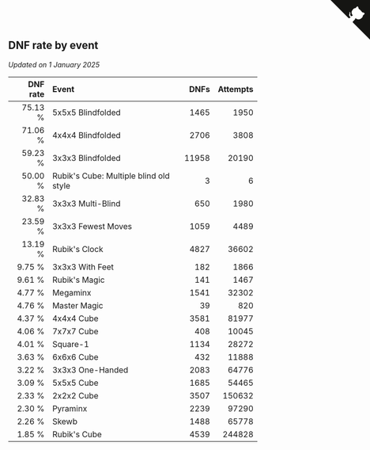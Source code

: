 ## DNF rate by event

*Updated on  1 January 2025*

| DNF rate | Event | DNFs | Attempts |
| ---: | :--- | ---: | ---: |
| 75.13 % | 5x5x5 Blindfolded | 1465 | 1950 |
| 71.06 % | 4x4x4 Blindfolded | 2706 | 3808 |
| 59.23 % | 3x3x3 Blindfolded | 11958 | 20190 |
| 50.00 % | Rubik's Cube: Multiple blind old style | 3 | 6 |
| 32.83 % | 3x3x3 Multi-Blind | 650 | 1980 |
| 23.59 % | 3x3x3 Fewest Moves | 1059 | 4489 |
| 13.19 % | Rubik's Clock | 4827 | 36602 |
| 9.75 % | 3x3x3 With Feet | 182 | 1866 |
| 9.61 % | Rubik's Magic | 141 | 1467 |
| 4.77 % | Megaminx | 1541 | 32302 |
| 4.76 % | Master Magic | 39 | 820 |
| 4.37 % | 4x4x4 Cube | 3581 | 81977 |
| 4.06 % | 7x7x7 Cube | 408 | 10045 |
| 4.01 % | Square-1 | 1134 | 28272 |
| 3.63 % | 6x6x6 Cube | 432 | 11888 |
| 3.22 % | 3x3x3 One-Handed | 2083 | 64776 |
| 3.09 % | 5x5x5 Cube | 1685 | 54465 |
| 2.33 % | 2x2x2 Cube | 3507 | 150632 |
| 2.30 % | Pyraminx | 2239 | 97290 |
| 2.26 % | Skewb | 1488 | 65778 |
| 1.85 % | Rubik's Cube | 4539 | 244828 |


<a href="https://github.com/simonkellly/wca_statistics_uk" class="github-corner" aria-label="View source on Github"><svg width="80" height="80" viewBox="0 0 250 250" style="fill:#151513; color:#fff; position: absolute; top: 0; border: 0; right: 0;" aria-hidden="true"><path d="M0,0 L115,115 L130,115 L142,142 L250,250 L250,0 Z"></path><path d="M128.3,109.0 C113.8,99.7 119.0,89.6 119.0,89.6 C122.0,82.7 120.5,78.6 120.5,78.6 C119.2,72.0 123.4,76.3 123.4,76.3 C127.3,80.9 125.5,87.3 125.5,87.3 C122.9,97.6 130.6,101.9 134.4,103.2" fill="currentColor" style="transform-origin: 130px 106px;" class="octo-arm"></path><path d="M115.0,115.0 C114.9,115.1 118.7,116.5 119.8,115.4 L133.7,101.6 C136.9,99.2 139.9,98.4 142.2,98.6 C133.8,88.0 127.5,74.4 143.8,58.0 C148.5,53.4 154.0,51.2 159.7,51.0 C160.3,49.4 163.2,43.6 171.4,40.1 C171.4,40.1 176.1,42.5 178.8,56.2 C183.1,58.6 187.2,61.8 190.9,65.4 C194.5,69.0 197.7,73.2 200.1,77.6 C213.8,80.2 216.3,84.9 216.3,84.9 C212.7,93.1 206.9,96.0 205.4,96.6 C205.1,102.4 203.0,107.8 198.3,112.5 C181.9,128.9 168.3,122.5 157.7,114.1 C157.9,116.9 156.7,120.9 152.7,124.9 L141.0,136.5 C139.8,137.7 141.6,141.9 141.8,141.8 Z" fill="currentColor" class="octo-body"></path></svg></a><style>.github-corner:hover .octo-arm{animation:octocat-wave 560ms ease-in-out}@keyframes octocat-wave{0%,100%{transform:rotate(0)}20%,60%{transform:rotate(-25deg)}40%,80%{transform:rotate(10deg)}}@media (max-width:500px){.github-corner:hover .octo-arm{animation:none}.github-corner .octo-arm{animation:octocat-wave 560ms ease-in-out}}</style>
